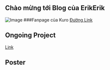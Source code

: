 ## Chào mừng tới Blog của ErikErik
![Image](https://ele7o.github.io/Images/KuroTeam.jpg)
###Fanpage của Kuro [Đường Link](https://www.facebook.com/AGTranslationteam)

## Ongoing Project
[Link](https://ele7o.github.io/LyftPJ.md)
## Poster 

